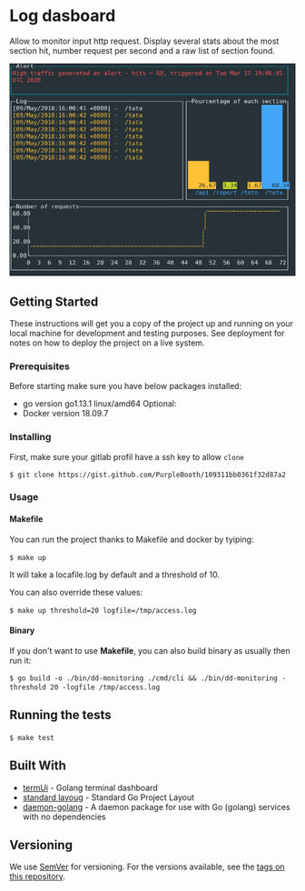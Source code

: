 # Log dasboard

Allow to monitor input http request.
Display several stats about the most section hit, number request per second and a raw list of section found. 

![alt text](./assets/dashboard_screenshot.png "Datadog monitoring tool")


## Getting Started

These instructions will get you a copy of the project up and running on your local machine for development and testing purposes. See deployment for notes on how to deploy the project on a live system.

### Prerequisites

Before starting make sure you have below packages installed:

- go version go1.13.1 linux/amd64
Optional:
- Docker version 18.09.7

### Installing

First, make sure your gitlab profil have a ssh key to allow `clone`

```
$ git clone https://gist.github.com/PurpleBooth/109311bb0361f32d87a2
```

### Usage

#### Makefile

You can run the project thanks to Makefile and docker by tyiping:

`$ make up`

It will take a locafile.log by default and a threshold of 10.

You can also override these values:

`$ make up threshold=20 logfile=/tmp/access.log`

#### Binary

If you don't want to use **Makefile**, you can also build binary as usually then run it:
```
$ go build -o ./bin/dd-monitoring ./cmd/cli && ./bin/dd-monitoring -threshold 20 -logfile /tmp/access.log
```

## Running the tests

`$ make test`

## Built With

- [termUi](https://github.com/gizak/termui) - Golang terminal dashboard
- [standard layoug](https://github.com/golang-standards/project-layout) - Standard Go Project Layout
- [daemon-golang](https://github.com/takama/daemon) - A daemon package for use with Go (golang) services with no dependencies


## Versioning

We use [SemVer](http://semver.org/) for versioning. For the versions available, see the [tags on this repository](https://github.com/your/project/tags).
